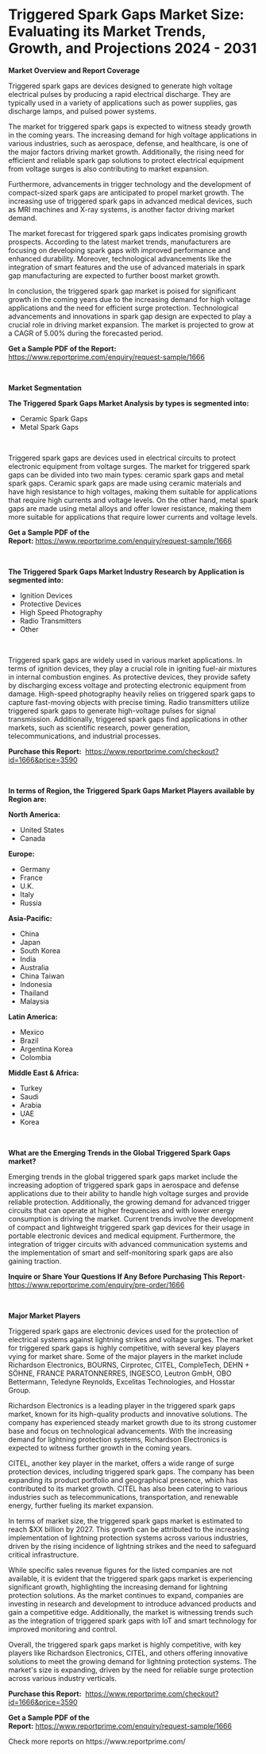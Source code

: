 <p><h1>Triggered Spark Gaps Market Size: Evaluating its Market Trends, Growth, and Projections 2024 - 2031</h1></p><p><strong>Market Overview and Report Coverage</strong></p>
<p><p>Triggered spark gaps are devices designed to generate high voltage electrical pulses by producing a rapid electrical discharge. They are typically used in a variety of applications such as power supplies, gas discharge lamps, and pulsed power systems.</p><p>The market for triggered spark gaps is expected to witness steady growth in the coming years. The increasing demand for high voltage applications in various industries, such as aerospace, defense, and healthcare, is one of the major factors driving market growth. Additionally, the rising need for efficient and reliable spark gap solutions to protect electrical equipment from voltage surges is also contributing to market expansion.</p><p>Furthermore, advancements in trigger technology and the development of compact-sized spark gaps are anticipated to propel market growth. The increasing use of triggered spark gaps in advanced medical devices, such as MRI machines and X-ray systems, is another factor driving market demand.</p><p>The market forecast for triggered spark gaps indicates promising growth prospects. According to the latest market trends, manufacturers are focusing on developing spark gaps with improved performance and enhanced durability. Moreover, technological advancements like the integration of smart features and the use of advanced materials in spark gap manufacturing are expected to further boost market growth.</p><p>In conclusion, the triggered spark gap market is poised for significant growth in the coming years due to the increasing demand for high voltage applications and the need for efficient surge protection. Technological advancements and innovations in spark gap design are expected to play a crucial role in driving market expansion. The market is projected to grow at a CAGR of 5.00% during the forecasted period.</p></p>
<p><strong>Get a Sample PDF of the Report:</strong> <a href="https://www.reportprime.com/enquiry/request-sample/1666">https://www.reportprime.com/enquiry/request-sample/1666</a></p>
<p>&nbsp;</p>
<p><strong>Market Segmentation</strong></p>
<p><strong>The Triggered Spark Gaps Market Analysis by types is segmented into:</strong></p>
<p><ul><li>Ceramic Spark Gaps</li><li>Metal Spark Gaps</li></ul></p>
<p>&nbsp;</p>
<p><p>Triggered spark gaps are devices used in electrical circuits to protect electronic equipment from voltage surges. The market for triggered spark gaps can be divided into two main types: ceramic spark gaps and metal spark gaps. Ceramic spark gaps are made using ceramic materials and have high resistance to high voltages, making them suitable for applications that require high currents and voltage levels. On the other hand, metal spark gaps are made using metal alloys and offer lower resistance, making them more suitable for applications that require lower currents and voltage levels.</p></p>
<p><strong>Get a Sample PDF of the Report:</strong>&nbsp;<a href="https://www.reportprime.com/enquiry/request-sample/1666">https://www.reportprime.com/enquiry/request-sample/1666</a></p>
<p>&nbsp;</p>
<p><strong>The Triggered Spark Gaps Market Industry Research by Application is segmented into:</strong></p>
<p><ul><li>Ignition Devices</li><li>Protective Devices</li><li>High Speed Photography</li><li>Radio Transmitters</li><li>Other</li></ul></p>
<p>&nbsp;</p>
<p><p>Triggered spark gaps are widely used in various market applications. In terms of ignition devices, they play a crucial role in igniting fuel-air mixtures in internal combustion engines. As protective devices, they provide safety by discharging excess voltage and protecting electronic equipment from damage. High-speed photography heavily relies on triggered spark gaps to capture fast-moving objects with precise timing. Radio transmitters utilize triggered spark gaps to generate high-voltage pulses for signal transmission. Additionally, triggered spark gaps find applications in other markets, such as scientific research, power generation, telecommunications, and industrial processes.</p></p>
<p><strong>Purchase this Report:</strong>&nbsp; <a href="https://www.reportprime.com/checkout?id=1666&price=3590">https://www.reportprime.com/checkout?id=1666&price=3590</a></p>
<p>&nbsp;</p>
<p><strong>In terms of Region, the Triggered Spark Gaps Market Players available by Region are:</strong></p>
<p>
    <p> <strong> North America: </strong>
        <ul>
            <li>United States</li>
            <li>Canada</li>
        </ul>
        </p> 
    <p> <strong> Europe: </strong>
        <ul>
            <li>Germany</li>
            <li>France</li>
            <li>U.K.</li>
            <li>Italy</li>
            <li>Russia</li>
        </ul>
        </p> 
    <p> <strong> Asia-Pacific: </strong>
        <ul>
            <li>China</li>
            <li>Japan</li>
            <li>South Korea</li>
            <li>India</li>
            <li>Australia</li>
            <li>China Taiwan</li>
            <li>Indonesia</li>
            <li>Thailand</li>
            <li>Malaysia</li>
        </ul>
        </p> 
    <p> <strong> Latin America: </strong>
        <ul>
            <li>Mexico</li>
            <li>Brazil</li>
            <li>Argentina Korea</li>
            <li>Colombia</li>
        </ul>
        </p> 
    <p> <strong> Middle East & Africa: </strong>
        <ul>
            <li>Turkey</li>
            <li>Saudi</li>
            <li>Arabia</li>
            <li>UAE</li>
            <li>Korea</li>
        </ul>
    </p>
    </p>
<p>&nbsp;</p>
<p><strong>What are the Emerging Trends in the Global Triggered Spark Gaps market?</strong></p>
<p><p>Emerging trends in the global triggered spark gaps market include the increasing adoption of triggered spark gaps in aerospace and defense applications due to their ability to handle high voltage surges and provide reliable protection. Additionally, the growing demand for advanced trigger circuits that can operate at higher frequencies and with lower energy consumption is driving the market. Current trends involve the development of compact and lightweight triggered spark gap devices for their usage in portable electronic devices and medical equipment. Furthermore, the integration of trigger circuits with advanced communication systems and the implementation of smart and self-monitoring spark gaps are also gaining traction.</p></p>
<p><strong>Inquire or Share Your Questions If Any Before Purchasing This Report</strong>- <a href="https://www.reportprime.com/enquiry/pre-order/1666">https://www.reportprime.com/enquiry/pre-order/1666</a></p>
<p>&nbsp;</p>
<p><strong>Major Market Players</strong></p>
<p><p>Triggered spark gaps are electronic devices used for the protection of electrical systems against lightning strikes and voltage surges. The market for triggered spark gaps is highly competitive, with several key players vying for market share. Some of the major players in the market include Richardson Electronics, BOURNS, Cirprotec, CITEL, CompleTech, DEHN + SÖHNE, FRANCE PARATONNERRES, INGESCO, Leutron GmbH, OBO Bettermann, Teledyne Reynolds, Excelitas Technologies, and Hosstar Group.</p><p>Richardson Electronics is a leading player in the triggered spark gaps market, known for its high-quality products and innovative solutions. The company has experienced steady market growth due to its strong customer base and focus on technological advancements. With the increasing demand for lightning protection systems, Richardson Electronics is expected to witness further growth in the coming years.</p><p>CITEL, another key player in the market, offers a wide range of surge protection devices, including triggered spark gaps. The company has been expanding its product portfolio and geographical presence, which has contributed to its market growth. CITEL has also been catering to various industries such as telecommunications, transportation, and renewable energy, further fueling its market expansion.</p><p>In terms of market size, the triggered spark gaps market is estimated to reach $XX billion by 2027. This growth can be attributed to the increasing implementation of lightning protection systems across various industries, driven by the rising incidence of lightning strikes and the need to safeguard critical infrastructure.</p><p>While specific sales revenue figures for the listed companies are not available, it is evident that the triggered spark gaps market is experiencing significant growth, highlighting the increasing demand for lightning protection solutions. As the market continues to expand, companies are investing in research and development to introduce advanced products and gain a competitive edge. Additionally, the market is witnessing trends such as the integration of triggered spark gaps with IoT and smart technology for improved monitoring and control.</p><p>Overall, the triggered spark gaps market is highly competitive, with key players like Richardson Electronics, CITEL, and others offering innovative solutions to meet the growing demand for lightning protection systems. The market's size is expanding, driven by the need for reliable surge protection across various industry verticals.</p></p>
<p><strong>Purchase this Report:</strong>&nbsp;&nbsp;<a href="https://www.reportprime.com/checkout?id=1666&price=3590">https://www.reportprime.com/checkout?id=1666&price=3590</a></p>
<p></p>
<p><strong>Get a Sample PDF of the Report:</strong>&nbsp;<a href="https://www.reportprime.com/enquiry/request-sample/1666">https://www.reportprime.com/enquiry/request-sample/1666</a></p>
<p>Check more reports on https://www.reportprime.com/</p>
